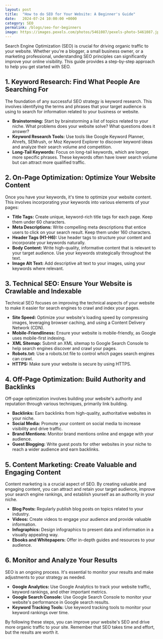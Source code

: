 ```yaml
---
layout: post
title:  "How to do SEO for Your Website: A Beginner's Guide"
date:   2024-07-24 10:00:00 +0000
category: SEO
permalink: /blogs/seo-for-beginners
image: https://images.pexels.com/photos/5461087/pexels-photo-5461087.jpeg
---
```


Search Engine Optimization (SEO) is crucial for driving organic traffic to your website. Whether you're a blogger, a small business owner, or a marketing professional, understanding SEO principles can significantly improve your online visibility. This guide provides a step-by-step approach to help you get started with SEO.

## 1. Keyword Research: Find What People Are Searching For

The foundation of any successful SEO strategy is keyword research. This involves identifying the terms and phrases that your target audience is using to search for information related to your business or website.

*   **Brainstorming:** Start by brainstorming a list of topics related to your niche. What problems does your website solve? What questions does it answer?
*   **Keyword Research Tools:** Use tools like Google Keyword Planner, Ahrefs, SEMrush, or Moz Keyword Explorer to discover keyword ideas and analyze their search volume and competition.
*   **Long-Tail Keywords:** Focus on long-tail keywords, which are longer, more specific phrases. These keywords often have lower search volume but can attract more qualified traffic.

## 2. On-Page Optimization: Optimize Your Website Content

Once you have your keywords, it's time to optimize your website content. This involves incorporating your keywords into various elements of your pages:

*   **Title Tags:** Create unique, keyword-rich title tags for each page. Keep them under 60 characters.
*   **Meta Descriptions:** Write compelling meta descriptions that entice users to click on your search result. Keep them under 160 characters.
*   **Header Tags (H1-H6):** Use header tags to structure your content and incorporate your keywords naturally.
*   **Body Content:** Write high-quality, informative content that is relevant to your target audience. Use your keywords strategically throughout the text.
*   **Image Alt Text:** Add descriptive alt text to your images, using your keywords where relevant.

## 3. Technical SEO: Ensure Your Website is Crawlable and Indexable

Technical SEO focuses on improving the technical aspects of your website to make it easier for search engines to crawl and index your pages.

*   **Site Speed:** Optimize your website's loading speed by compressing images, leveraging browser caching, and using a Content Delivery Network (CDN).
*   **Mobile-Friendliness:** Ensure your website is mobile-friendly, as Google uses mobile-first indexing.
*   **XML Sitemap:** Submit an XML sitemap to Google Search Console to help search engines discover and crawl your pages.
*   **Robots.txt:** Use a robots.txt file to control which pages search engines can crawl.
*   **HTTPS:** Make sure your website is secure by using HTTPS.

## 4. Off-Page Optimization: Build Authority and Backlinks

Off-page optimization involves building your website's authority and reputation through various techniques, primarily link building.

*   **Backlinks:** Earn backlinks from high-quality, authoritative websites in your niche.
*   **Social Media:** Promote your content on social media to increase visibility and drive traffic.
*   **Brand Mentions:** Monitor brand mentions online and engage with your audience.
*   **Guest Blogging:** Write guest posts for other websites in your niche to reach a wider audience and earn backlinks.

## 5. Content Marketing: Create Valuable and Engaging Content

Content marketing is a crucial aspect of SEO. By creating valuable and engaging content, you can attract and retain your target audience, improve your search engine rankings, and establish yourself as an authority in your niche.

*   **Blog Posts:** Regularly publish blog posts on topics related to your industry.
*   **Videos:** Create videos to engage your audience and provide valuable information.
*   **Infographics:** Design infographics to present data and information in a visually appealing way.
*   **Ebooks and Whitepapers:** Offer in-depth guides and resources to your audience.

## 6. Monitor and Analyze Your Results

SEO is an ongoing process. It's essential to monitor your results and make adjustments to your strategy as needed.

*   **Google Analytics:** Use Google Analytics to track your website traffic, keyword rankings, and other important metrics.
*   **Google Search Console:** Use Google Search Console to monitor your website's performance in Google search results.
*   **Keyword Tracking Tools:** Use keyword tracking tools to monitor your keyword rankings over time.

By following these steps, you can improve your website's SEO and drive more organic traffic to your site. Remember that SEO takes time and effort, but the results are worth it.